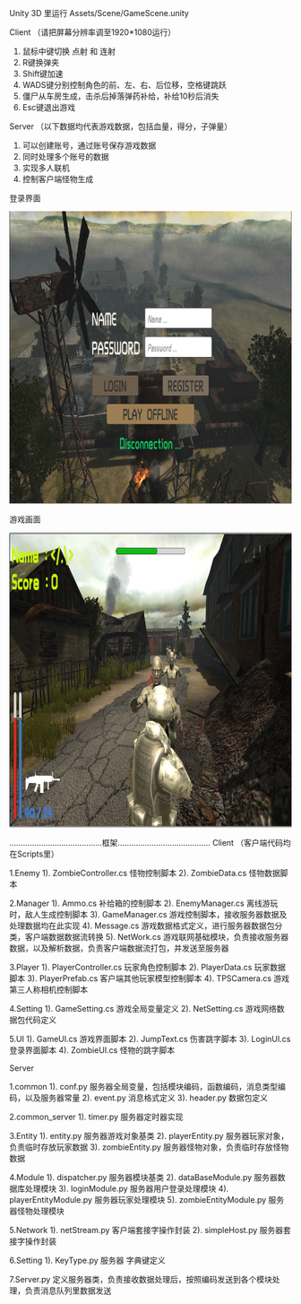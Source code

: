 Unity 3D 里运行 Assets/Scene/GameScene.unity  



Client     （请把屏幕分辨率调至1920*1080运行）
1. 鼠标中键切换 点射 和 连射
2. R键换弹夹
3. Shift键加速
4. WADS键分别控制角色的前、左、右、后位移，空格键跳跃
4. 僵尸从车房生成，击杀后掉落弹药补给，补给10秒后消失
5. Esc键退出游戏


Server   （以下数据均代表游戏数据，包括血量，得分，子弹量）
1. 可以创建账号，通过账号保存游戏数据
2. 同时处理多个账号的数据
3. 实现多人联机
4. 控制客户端怪物生成

登录界面

<img src="Picture/Login.png" height="522" width="929">

游戏画面

<img src="Picture/GamePlay.png" height="526" width="930">

.........................................框架.........................................
Client      （客户端代码均在Scripts里）

1.Enemy
     1). ZombieController.cs   怪物控制脚本
     2). ZombieData.cs  怪物数据脚本

2.Manager
     1). Ammo.cs  补给箱的控制脚本
     2). EnemyManager.cs  离线游玩时，敌人生成控制脚本
     3). GameManager.cs  游戏控制脚本，接收服务器数据及处理数据均在此实现
     4). Message.cs  游戏数据格式定义，进行服务器数据包分类，客户端数据数据流转换
     5). NetWork.cs  游戏联网基础模块，负责接收服务器数据，以及解析数据，负责客户端数据流打包，并发送至服务器

3.Player
     1). PlayerController.cs  玩家角色控制脚本
     2). PlayerData.cs  玩家数据脚本
     3). PlayerPrefab.cs  客户端其他玩家模型控制脚本
     4). TPSCamera.cs  游戏第三人称相机控制脚本

4.Setting
     1). GameSetting.cs  游戏全局变量定义
     2). NetSetting.cs  游戏网络数据包代码定义

5.UI
     1). GameUI.cs  游戏界面脚本
     2). JumpText.cs  伤害跳字脚本
     3). LoginUI.cs  登录界面脚本
     4). ZombieUI.cs  怪物的跳字脚本


Server

1.common
      1). conf.py  服务器全局变量，包括模块编码，函数编码，消息类型编码，以及服务器常量
      2). event.py  消息格式定义
      3). header.py  数据包定义

2.common_server
      1). timer.py  服务器定时器实现

3.Entity
      1). entity.py  服务器游戏对象基类
      2). playerEntity.py  服务器玩家对象，负责临时存放玩家数据
      3). zombieEntity.py  服务器怪物对象，负责临时存放怪物数据

4.Module
      1). dispatcher.py  服务器模块基类
      2). dataBaseModule.py  服务器数据库处理模块
      3). loginModule.py  服务器用户登录处理模块
      4). playerEntityModule.py  服务器玩家处理模块
      5). zombieEntityModule.py  服务器怪物处理模块

5.Network
      1). netStream.py  客户端套接字操作封装
      2). simpleHost.py  服务器套接字操作封装

6.Setting
      1). KeyType.py  服务器  字典键定义

7.Server.py  定义服务器类，负责接收数据处理后，按照编码发送到各个模块处理，负责消息队列里数据发送
      










